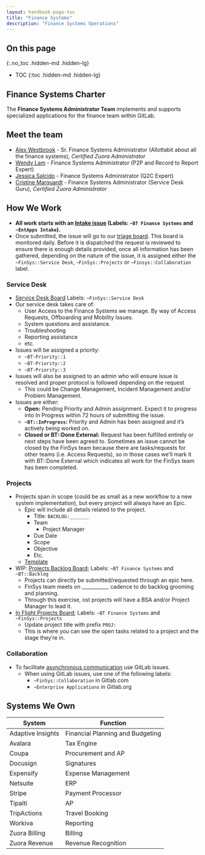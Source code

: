 ```yaml
---
layout: handbook-page-toc
title: "Finance Systems"
description: "Finance Systems Operations"
---
```


<link rel="stylesheet" type="text/css" href="/stylesheets/biztech.css" />

## On this page
{:.no_toc .hidden-md .hidden-lg}

- TOC
{:toc .hidden-md .hidden-lg}

## <i class="fas fa-book" id="biz-tech-icons"></i> Finance Systems Charter
The **Finance Systems Administrator Team** implements and supports specialized applications for the finance team within GitLab.

## <i class="fas fa-users" id="biz-tech-icons"></i> Meet the team

- [Alex Westbrook](https://about.gitlab.com/company/team/#awestbrook) - Sr. Finance Systems Administrator (Allottabit about all the finance systems), *Certified Zuora Administrator*
- [Wendy Lam](https://about.gitlab.com/company/team/#wlam) - Finance Systems Administrator (P2P and Record to Report Expert)
- [Jessica Salcido](https://about.gitlab.com/company/team/#jesssalcido) - Finance Systems Administrator (Q2C Expert)
- [Cristine Marquardt](https://about.gitlab.com/company/team/#csotomango) - Finance Systems Administrator (Service Desk Guru), *Certified Zuora Administrator*


## <i class="fas fa-tasks" id="biz-tech-icons"></i> How We Work

- **All work starts with an [Intake issue](https://gitlab.com/gitlab-com/business-technology/enterprise-apps/financeops/finance-systems/-/issues/new?issue%5Bmilestone_id%5D=) (Labels: `~BT Finance Systems` and `~EntApps Intake`).**
- Once submitted, the issue will go to our [triage board](https://gitlab.com/groups/gitlab-com/-/boards/2814841?label_name[]=BT%20Finance%20Systems&label_name[]=EntApps%20Intake). This board is monitored daily. Before it is dispatched the request is reviewed to ensure there is enough details provided, once all information has been gathered, depending on the nature of the issue, it is assigned either the `~FinSys::Service Desk`, `~FinSys::Projects` or `~Finsys::Collaboration` label.

### Service Desk

- [Service Desk Board](https://gitlab.com/groups/gitlab-com/-/boards/2802782?scope=all&label_name[]=FinSys%3A%3AService%20Desk) Labels: `~FinSys::Service Desk`
- Our service desk takes care of:
    - User Access to the Finance Systems we manage. By way of Access Requests, Offboarding and Mobility Issues.
    - System questions and assistance.
    - Troubleshooting
    - Reporting assistance
    - etc.
- Issues will be assigned a priority:
    - `~BT-Priority::1`
    - `~BT-Priority::2`
    - `~BT-Priority::3`
- Issues will also be assigned to an admin who will ensure issue is resolved and proper protocol is followed depending on the request
    - This could be Change Management, Incident Management and/or Problem Management.
- Issues are either:
    - **Open:** Pending Priority and Admin assignment. Expect it to progress into In Progress within 72 hours of submitting the issue.
    - **`~BT::InProgress`:** Priority and Admin has been assigned and it’s actively being worked on.
    - **Closed or BT::Done External:** Request has been fulfilled entirely or next steps have been agreed to. Sometimes an issue cannot be closed by the FinSys team because there are tasks/requests for other teams (i.e. Access Requests), so in those cases we’ll mark it with BT::Done External which indicates all work for the FinSys team has been completed.

### Projects

- Projects span in scope (could be as small as a new workflow to a new system implementation), but every project will always have an Epic.
    - Epic will include all details related to the project.
        - Title: `BACKLOG:_______`
        - Team
            - Project Manager
        - Due Date
        - Scope
        - Objective
        - Etc.
    - [Template](https://gitlab.com/groups/gitlab-com/business-technology/enterprise-apps/-/epics/245)
- WIP: [Projects Backlog Board](https://gitlab.com/groups/gitlab-com/-/boards/2814889?label_name[]=EntApps%3A%3ABacklog&label_name[]=BT%3A%3ABacklog); Labels: `~BT Finance Systems` and `~BT::Backlog`
    - Projects can directly be submitted/requested through an epic here.
    - FinSys team meets on ___________ cadence to do backlog grooming and planning.
    - Through this exercise, ost projects will have a BSA and/or Project Manager to lead it.
- [In Flight Projects Board](https://gitlab.com/groups/gitlab-com/-/boards/2834898?label_name[]=BT%20Finance%20Systems&label_name[]=FinSys%3A%3AProjects); Labels: `~BT Finance Systems` and `~FinSys::Projects`
    - Update project title with prefix `PROJ:` 
    - This is where you can see the open tasks related to a project and the stage they’re in.

### Collaboration

- To facilitate [asynchronous communication](https://about.gitlab.com/company/culture/all-remote/asynchronous/) use GitLab issues.
    - When using GitLab issues, use one of the following labels:
        - `~FinSys::Collaboration` in Gitlab.com
        - `~Enterprise Applications` in Gitlab.org

## <i class="far fa-paper-plane" id="biz-tech-icons"></i> Systems We Own

| System            | Function                         |  
|-------------------|----------------------------------|
| Adaptive Insights | Financial Planning and Budgeting |
| Avalara           | Tax Engine                       |
| Coupa             | Procurement and AP               |
| Docusign          | Signatures                       |
| Expensify         | Expense Management               |
| Netsuite          | ERP                              |
| Stripe            | Payment Processor                |
| Tipalti           | AP                               |
| TripActions       | Travel Booking                   |
| Workiva           | Reporting                        |
| Zuora Billing     | Billing                          |
| Zuora Revenue     | Revenue Recognition              |
